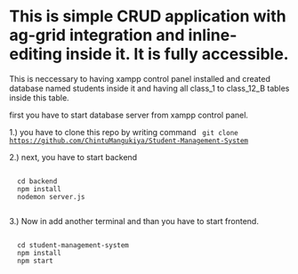 # This is simple CRUD application with ag-grid integration and inline-editing inside it. It is fully accessible.

This is neccessary to having xampp control panel installed and created database named students inside it and having all class_1 to class_12_B tables inside this table.

first you have to start database server from xampp control panel.

1.) you have to clone this repo by writing command
<code>
  git clone https://github.com/ChintuMangukiya/Student-Management-System
</code>


2.) next, you have to start backend

<code>
  cd backend
  npm install
  nodemon server.js
  
</code>

3.) Now in add another terminal and than you have to start frontend.

<code>
  cd student-management-system
  npm install
  npm start
  
</code>
